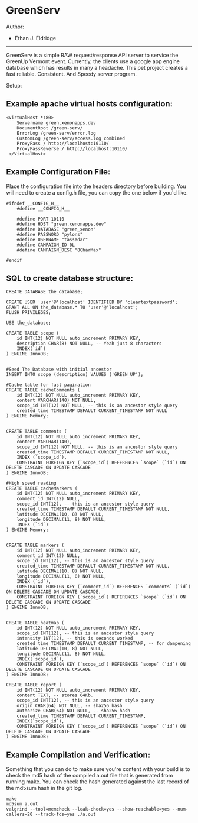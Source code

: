 GreenServ
========================================================================

Author:
- Ethan J. Eldridge


------------------------------------------------------------------------


GreenServ is a simple RAW request/response API server to service the
GreenUp Vermont event. Currently, the clients use a google app engine
database which has results in many a headache. This pet project creates 
a fast reliable. Consistent. And Speedy server program.

Setup:

Example apache virtual hosts configuration:
------------------------------------------------------------------------

	<VirtualHost *:80>
        Servername green.xenonapps.dev
        DocumentRoot /green-serv/
        ErrorLog /green-serv/error.log
        CustomLog /green-serv/access.log combined
        ProxyPass / http://localhost:10110/
        ProxyPassReverse / http://localhost:10110/
     </VirtualHost>

Example Configuration File:
------------------------------------------------------------------------
Place the configuration file into the headers directory before building.
You will need to create a config.h file, you can copy the one below if 
you'd like.


	#ifndef __CONFIG_H__
		#define __CONFIG_H__
	
		#define PORT 10110
		#define HOST "green.xenonapps.dev"
		#define DATABASE "green_xenon"
		#define PASSWORD "pylons"
		#define USERNAME "tassadar"
        #define CAMPAIGN_ID 0L
        #define CAMPAIGN_DESC "8CharMax"
	
	#endif


SQL to create database structure:
------------------------------------------------------------------------

    CREATE DATABASE the_database;
    
    CREATE USER 'user'@'localhost' IDENTIFIED BY 'cleartextpassword';
    GRANT ALL ON the_database.* TO 'user'@'localhost';
    FLUSH PRIVILEGES;
    
    USE the_database;
    
    CREATE TABLE scope (
    	id INT(12) NOT NULL auto_increment PRIMARY KEY,
    	description CHAR(8) NOT NULL, -- Yeah just 8 characters
    	INDEX(`id`)
    ) ENGINE InnoDB;
    
    
    #Seed The Database with initial ancestor
    INSERT INTO scope (description) VALUES ('GREEN_UP');
    
    #Cache table for fast pagination
    CREATE TABLE cacheComments (
        id INT(12) NOT NULL auto_increment PRIMARY KEY,
        content VARCHAR(140) NOT NULL,
        scope_id INT(12) NOT NULL, -- this is an ancestor style query
        created_time TIMESTAMP DEFAULT CURRENT_TIMESTAMP NOT NULL
    ) ENGINE Memory;


    CREATE TABLE comments (
        id INT(12) NOT NULL auto_increment PRIMARY KEY,
        content VARCHAR(140),
        scope_id INT(12) NOT NULL, -- this is an ancestor style query
        created_time TIMESTAMP DEFAULT CURRENT_TIMESTAMP NOT NULL,
        INDEX (`scope_id`),
        CONSTRAINT FOREIGN KEY (`scope_id`) REFERENCES `scope` (`id`) ON DELETE CASCADE ON UPDATE CASCADE
    ) ENGINE InnoDB;

    #High speed reading
    CREATE TABLE cacheMarkers (
        id INT(12) NOT NULL auto_increment PRIMARY KEY,
        comment_id INT(12) NULL,
        scope_id INT(12), -- this is an ancestor style query
        created_time TIMESTAMP DEFAULT CURRENT_TIMESTAMP NOT NULL,
        latitude DECIMAL(10, 8) NOT NULL,
        longitude DECIMAL(11, 8) NOT NULL,
        INDEX (`id`)
    ) ENGINE Memory;


    CREATE TABLE markers (
        id INT(12) NOT NULL auto_increment PRIMARY KEY,
        comment_id INT(12) NULL,
        scope_id INT(12), -- this is an ancestor style query
        created_time TIMESTAMP DEFAULT CURRENT_TIMESTAMP NOT NULL,
        latitude DECIMAL(10, 8) NOT NULL,
        longitude DECIMAL(11, 8) NOT NULL,
        INDEX (`id`),
        CONSTRAINT FOREIGN KEY (`comment_id`) REFERENCES `comments` (`id`) ON DELETE CASCADE ON UPDATE CASCADE,
        CONSTRAINT FOREIGN KEY (`scope_id`) REFERENCES `scope` (`id`) ON DELETE CASCADE ON UPDATE CASCADE
    ) ENGINE InnoDB;


    CREATE TABLE heatmap (
        id INT(12) NOT NULL auto_increment PRIMARY KEY,
        scope_id INT(12), -- this is an ancestor style query
        intensity INT(12), -- this is seconds worked
        created_time TIMESTAMP DEFAULT CURRENT_TIMESTAMP, -- for dampening
        latitude DECIMAL(10, 8) NOT NULL,
        longitude DECIMAL(11, 8) NOT NULL,
        INDEX(`scope_id`),
        CONSTRAINT FOREIGN KEY (`scope_id`) REFERENCES `scope` (`id`) ON DELETE CASCADE ON UPDATE CASCADE
    ) ENGINE InnoDB;

    CREATE TABLE report (
        id INT(12) NOT NULL auto_increment PRIMARY KEY,
        content TEXT, -- stores 64Kb.
        scope_id INT(12), -- this is an ancestor style query
        origin CHAR(64) NOT NULL, -- sha256 hash
        authorize CHAR(64) NOT NULL, -- sha256 hash
        created_time TIMESTAMP DEFAULT CURRENT_TIMESTAMP,
        INDEX(`scope_id`),
        CONSTRAINT FOREIGN KEY (`scope_id`) REFERENCES `scope` (`id`) ON DELETE CASCADE ON UPDATE CASCADE
    ) ENGINE InnoDB;


Example Compilation and Verification:
------------------------------------------------------------------------
Something that you can do to make sure you're content with your build is
to check the md5 hash of the compiled a.out file that is generated from
running make. You can check the hash generated against the last record
of the md5sum hash in the git log.

	make
	md5sum a.out
	valgrind --tool=memcheck --leak-check=yes --show-reachable=yes --num-callers=20 --track-fds=yes ./a.out

